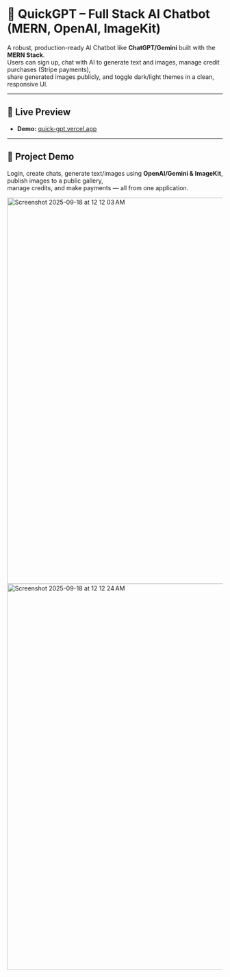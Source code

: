# 🤖 QuickGPT – Full Stack AI Chatbot (MERN, OpenAI, ImageKit)

A robust, production-ready AI Chatbot like **ChatGPT/Gemini** built with the **MERN Stack**.  
Users can sign up, chat with AI to generate text and images, manage credit purchases (Stripe payments),  
share generated images publicly, and toggle dark/light themes in a clean, responsive UI.  

---

## 🚀 Live Preview
- **Demo:** [quick-gpt.vercel.app](https://quick-gpt-frontend-one.vercel.app/)  

---

## 📸 Project Demo
Login, create chats, generate text/images using **OpenAI/Gemini & ImageKit**, publish images to a public gallery,  
manage credits, and make payments — all from one application.  

  <img width="1440" height="900" alt="Screenshot 2025-09-18 at 12 12 03 AM" src="https://github.com/user-attachments/assets/1f2002ce-62cf-4bb9-8ab5-69597ba9792c" />
 <img width="1440" height="900" alt="Screenshot 2025-09-18 at 12 12 24 AM" src="https://github.com/user-attachments/assets/f128f523-5dbf-41e5-a025-456796f76f98" />



